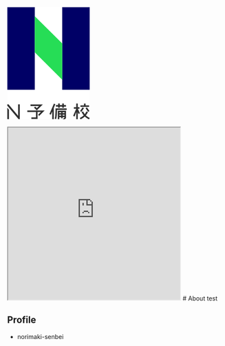 ![サンプル画像](478b4cf1-private.png)
<iframe src="https://openprocessing.org/sketch/1185811/embed/" width="400" height="400"></iframe>
# About
test

## Profile
- norimaki-senbei

